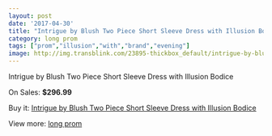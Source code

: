 ```yaml
---
layout: post
date: '2017-04-30'
title: "Intrigue by Blush Two Piece Short Sleeve Dress with Illusion Bodice"
category: long prom
tags: ["prom","illusion","with","brand","evening"]
image: http://img.transblink.com/23895-thickbox_default/intrigue-by-blush-two-piece-short-sleeve-dress-with-illusion-bodice.jpg
---
```

Intrigue by Blush Two Piece Short Sleeve Dress with Illusion Bodice

On Sales: **$296.99**
<a href="https://www.transblink.com/en/long-prom/7580-intrigue-by-blush-two-piece-short-sleeve-dress-with-illusion-bodice.html"><amp-img layout="responsive" width="600" height="600" src="//img.transblink.com/23895-thickbox_default/intrigue-by-blush-two-piece-short-sleeve-dress-with-illusion-bodice.jpg" alt="Intrigue by Blush Two Piece Short Sleeve Dress with Illusion Bodice 0" /></a>
<a href="https://www.transblink.com/en/long-prom/7580-intrigue-by-blush-two-piece-short-sleeve-dress-with-illusion-bodice.html"><amp-img layout="responsive" width="600" height="600" src="//img.transblink.com/23897-thickbox_default/intrigue-by-blush-two-piece-short-sleeve-dress-with-illusion-bodice.jpg" alt="Intrigue by Blush Two Piece Short Sleeve Dress with Illusion Bodice 1" /></a>
<a href="https://www.transblink.com/en/long-prom/7580-intrigue-by-blush-two-piece-short-sleeve-dress-with-illusion-bodice.html"><amp-img layout="responsive" width="600" height="600" src="//img.transblink.com/23896-thickbox_default/intrigue-by-blush-two-piece-short-sleeve-dress-with-illusion-bodice.jpg" alt="Intrigue by Blush Two Piece Short Sleeve Dress with Illusion Bodice 2" /></a>

Buy it: [Intrigue by Blush Two Piece Short Sleeve Dress with Illusion Bodice](https://www.transblink.com/en/long-prom/7580-intrigue-by-blush-two-piece-short-sleeve-dress-with-illusion-bodice.html "Intrigue by Blush Two Piece Short Sleeve Dress with Illusion Bodice")

View more: [long prom](https://www.transblink.com/en/58-long-prom "long prom")
